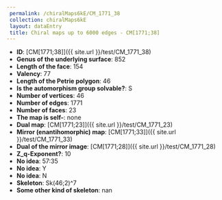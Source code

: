 ```yaml
--- 
 permalink: /chiralMaps6kE/CM_1771_38 
 collection: chiralMaps6kE
 layout: dataEntry
 title: Chiral maps up to 6000 edges - CM[1771;38]
---
```


- **ID**: [CM[1771;38]]({{ site.url }}/test/CM_1771_38)
- **Genus of the underlying surface**: 852
- **Length of the face**: 154
- **Valency**: 77
- **Length of the Petrie polygon**: 46
- **Is the automorphism group solvable?**: S
- **Number of vertices**: 46
- **Number of edges**: 1771
- **Number of faces**: 23
- **The map is self-**: none
- **Dual map**: [CM[1771;23]]({{ site.url }}/test/CM_1771_23)
- **Mirror (enantihomorphic) map**: [CM[1771;33]]({{ site.url }}/test/CM_1771_33)
- **Dual of the mirror image**: [CM[1771;28]]({{ site.url }}/test/CM_1771_28)
- **Z_q-Exponent?**: 10
- **No idea**:  57:35
- **No idea**: Y
- **No idea**: N
- **Skeleton**: Sk(46;2)^7
- **Some other kind of skeleton**: nan
